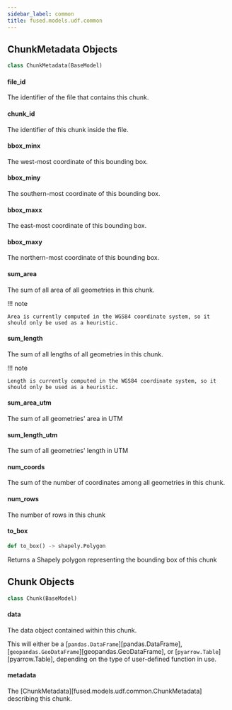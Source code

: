 ```yaml
---
sidebar_label: common
title: fused.models.udf.common
---
```


## ChunkMetadata Objects

```python
class ChunkMetadata(BaseModel)
```

#### file\_id

The identifier of the file that contains this chunk.

#### chunk\_id

The identifier of this chunk inside the file.

#### bbox\_minx

The west-most coordinate of this bounding box.

#### bbox\_miny

The southern-most coordinate of this bounding box.

#### bbox\_maxx

The east-most coordinate of this bounding box.

#### bbox\_maxy

The northern-most coordinate of this bounding box.

#### sum\_area

The sum of all area of all geometries in this chunk.

!!! note

    Area is currently computed in the WGS84 coordinate system, so it should only be used as a heuristic.

#### sum\_length

The sum of all lengths of all geometries in this chunk.

!!! note

    Length is currently computed in the WGS84 coordinate system, so it should only be used as a heuristic.

#### sum\_area\_utm

The sum of all geometries&#x27; area in UTM

#### sum\_length\_utm

The sum of all geometries&#x27; length in UTM

#### num\_coords

The sum of the number of coordinates among all geometries in this chunk.

#### num\_rows

The number of rows in this chunk

#### to\_box

```python
def to_box() -> shapely.Polygon
```

Returns a Shapely polygon representing the bounding box of this chunk

## Chunk Objects

```python
class Chunk(BaseModel)
```

#### data

The data object contained within this chunk.

This will either be a [`pandas.DataFrame`][pandas.DataFrame],
[`geopandas.GeoDataFrame`][geopandas.GeoDataFrame], or
[`pyarrow.Table`][pyarrow.Table], depending on the type of user-defined function in
use.

#### metadata

The [ChunkMetadata][fused.models.udf.common.ChunkMetadata] describing this chunk.

